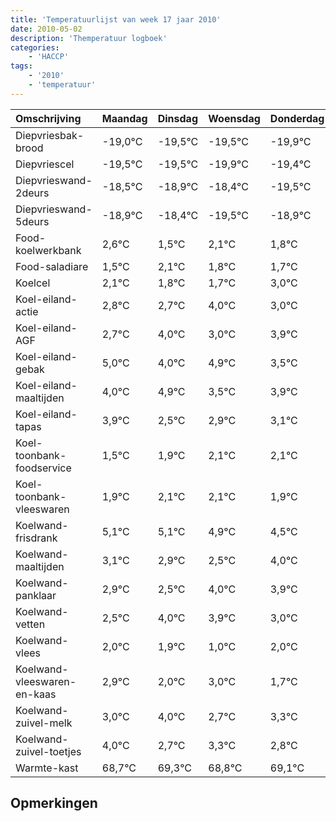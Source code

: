 ```yaml
---
title: 'Temperatuurlijst van week 17 jaar 2010'
date: 2010-05-02
description: 'Themperatuur logboek'
categories:
    - 'HACCP'
tags:
    - '2010'
    - 'temperatuur'
---
```

|Omschrijving|Maandag|Dinsdag|Woensdag|Donderdag|Vrijdag|Zaterdag|Zondag|
|:---|:---|:---|:---|:---|:---|:---|:---|
|Diepvriesbak-brood|-19,0°C|-19,5°C|-19,5°C|-19,9°C|-19,4°C|-20,5°C|-19,9°C|
|Diepvriescel|-19,5°C|-19,5°C|-19,9°C|-19,4°C|-20,5°C|-19,9°C|-20,2°C|
|Diepvrieswand-2deurs|-18,5°C|-18,9°C|-18,4°C|-19,5°C|-18,9°C|-19,2°C|-19,3°C|
|Diepvrieswand-5deurs|-18,9°C|-18,4°C|-19,5°C|-18,9°C|-19,2°C|-19,3°C|-18,0°C|
|Food-koelwerkbank|2,6°C|1,5°C|2,1°C|1,8°C|1,7°C|3,0°C|2,0°C|
|Food-saladiare|1,5°C|2,1°C|1,8°C|1,7°C|3,0°C|2,0°C|2,9°C|
|Koelcel|2,1°C|1,8°C|1,7°C|3,0°C|2,0°C|2,9°C|1,5°C|
|Koel-eiland-actie|2,8°C|2,7°C|4,0°C|3,0°C|3,9°C|2,5°C|2,9°C|
|Koel-eiland-AGF|2,7°C|4,0°C|3,0°C|3,9°C|2,5°C|2,9°C|3,1°C|
|Koel-eiland-gebak|5,0°C|4,0°C|4,9°C|3,5°C|3,9°C|4,1°C|4,1°C|
|Koel-eiland-maaltijden|4,0°C|4,9°C|3,5°C|3,9°C|4,1°C|4,1°C|3,9°C|
|Koel-eiland-tapas|3,9°C|2,5°C|2,9°C|3,1°C|3,1°C|2,9°C|2,5°C|
|Koel-toonbank-foodservice|1,5°C|1,9°C|2,1°C|2,1°C|1,9°C|1,5°C|3,0°C|
|Koel-toonbank-vleeswaren|1,9°C|2,1°C|2,1°C|1,9°C|1,5°C|3,0°C|2,9°C|
|Koelwand-frisdrank|5,1°C|5,1°C|4,9°C|4,5°C|6,0°C|5,9°C|5,0°C|
|Koelwand-maaltijden|3,1°C|2,9°C|2,5°C|4,0°C|3,9°C|3,0°C|4,0°C|
|Koelwand-panklaar|2,9°C|2,5°C|4,0°C|3,9°C|3,0°C|4,0°C|2,7°C|
|Koelwand-vetten|2,5°C|4,0°C|3,9°C|3,0°C|4,0°C|2,7°C|3,3°C|
|Koelwand-vlees|2,0°C|1,9°C|1,0°C|2,0°C|0,7°C|1,3°C|0,8°C|
|Koelwand-vleeswaren-en-kaas|2,9°C|2,0°C|3,0°C|1,7°C|2,3°C|1,8°C|2,1°C|
|Koelwand-zuivel-melk|3,0°C|4,0°C|2,7°C|3,3°C|2,8°C|3,1°C|3,2°C|
|Koelwand-zuivel-toetjes|4,0°C|2,7°C|3,3°C|2,8°C|3,1°C|3,2°C|2,5°C|
|Warmte-kast|68,7°C|69,3°C|68,8°C|69,1°C|69,2°C|68,5°C|68,3°C|

## Opmerkingen



